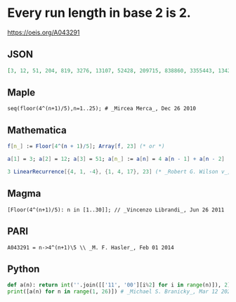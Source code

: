 # Every run length in base 2 is 2\.
https://oeis.org/A043291
## JSON
```JSON
[3, 12, 51, 204, 819, 3276, 13107, 52428, 209715, 838860, 3355443, 13421772, 53687091, 214748364, 858993459, 3435973836, 13743895347, 54975581388, 219902325555, 879609302220, 3518437208883, 14073748835532, 56294995342131, 225179981368524, 900719925474099]
```
## Maple
```Maple
seq(floor(4^(n+1)/5),n=1..25); # _Mircea Merca_, Dec 26 2010
```
## Mathematica
```Mathematica
f[n_] := Floor[4^(n + 1)/5]; Array[f, 23] (* or *)
```
```Mathematica
a[1] = 3; a[2] = 12; a[3] = 51; a[n_] := a[n] = 4 a[n - 1] + a[n - 2] - 4 a[n - 3]; Array[a, 23] (* or *)
```
```Mathematica
3 LinearRecurrence[{4, 1, -4}, {1, 4, 17}, 23] (* _Robert G. Wilson v_, Jul 01 2014 *)
```
## Magma
```Magma
[Floor(4^(n+1)/5): n in [1..30]]; // _Vincenzo Librandi_, Jun 26 2011
```
## PARI
```PARI
A043291 = n->4^(n+1)\5 \\ _M. F. Hasler_, Feb 01 2014
```
## Python
```Python
def a(n): return int(''.join([['11', '00'][i%2] for i in range(n)]), 2)
print([a(n) for n in range(1, 26)]) # _Michael S. Branicky_, Mar 12 2021
```
